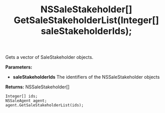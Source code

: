 ﻿---
uid: crmscript_ref_NSSaleAgent_GetSaleStakeholderList
title: NSSaleStakeholder[] GetSaleStakeholderList(Integer[]  saleStakeholderIds);
intellisense: NSSaleAgent.GetSaleStakeholderList
keywords: NSSaleAgent, GetSaleStakeholderList
so.topic: reference
---

Gets a vector of SaleStakeholder objects.

**Parameters:**
 - **saleStakeholderIds** The identifiers of the NSSaleStakeholder objects

**Returns:** NSSaleStakeholder[]

```crmscript
Integer[] ids;
NSSaleAgent agent;
agent.GetSaleStakeholderList(ids);
```

